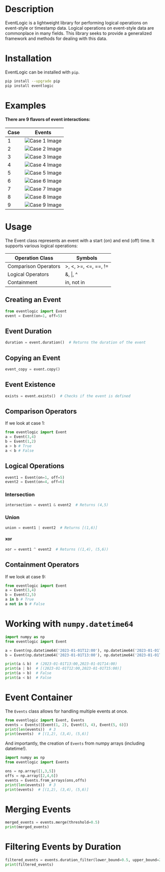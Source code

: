 # Description
 EventLogic is a lightweight library for performing logical operations on event-style or timestamp data. Logical operations on event-style data are commonplace in many fields. This library seeks to provide a generalized framework and methods for dealing with this data.

# Installation
EventLogic can be installed with `pip`.

```bash
pip install --upgrade pip
pip install eventlogic
```

# Examples

#### There are 9 flavors of event interactions:
| Case | Events |
| ------ | ------ |
| 1 |  ![Case 1 Image](docs/case1.png?raw=true) |
| 2 |  ![Case 2 Image](docs/case2.png?raw=true) |
| 3 |  ![Case 3 Image](docs/case3.png?raw=true) |
| 4 |  ![Case 4 Image](docs/case4.png?raw=true) |
| 5 |  ![Case 5 Image](docs/case5.png?raw=true) |
| 6 |  ![Case 6 Image](docs/case6.png?raw=true) |
| 7 |  ![Case 7 Image](docs/case7.png?raw=true) |
| 8 |  ![Case 8 Image](docs/case8.png?raw=true) |
| 9 |  ![Case 9 Image](docs/case9.png?raw=true) |

# Usage
The Event class represents an event with a start (on) and end (off) time. It supports various logical operations:

| Operation Class | Symbols |
| ------ | ------ |
| Comparison Operators | >, <, >=, <=, ==, != |
|Logical Operators | &, \|, ^  |
| Containment| in, not in |

## Creating an Event
```python
from eventlogic import Event
event = Event(on=1, off=5)
```

## Event Duration
```python
duration = event.duration()  # Returns the duration of the event
```

## Copying an Event
```python
event_copy = event.copy()
```

## Event Existence
```python
exists = event.exists()  # Checks if the event is defined
```

## Comparison Operators
If we look at case 1:
```python
from eventlogic import Event
a = Event(3,4)
b = Event(1,2)
a > b # True
a < b # False
```

## Logical Operations
```python
event1 = Event(on=1, off=5)
event2 = Event(on=4, off=6)
```
### Intersection
```python
intersection = event1 & event2  # Returns (4,5)
```
### Union
```python
union = event1 | event2  # Returns [(1,6)]
```
#### xor
```python
xor = event1 ^ event2  # Returns ((1,4), (5,6))
```
## Containment Operators
If we look at case 9:
```python
from eventlogic import Event
a = Event(3,4)
b = Event(2,5)
a in b # True
a not in b # False
```

# Working with `numpy.datetime64`
```python
import numpy as np
from eventlogic import Event

a = Event(np.datetime64('2023-01-01T12:00'), np.datetime64('2023-01-01T14:00'))
b = Event(np.datetime64('2023-01-01T13:00'), np.datetime64('2023-01-01T15:00'))

print(a & b)  # (2023-01-01T13:00,2023-01-01T14:00)
print(a | b)  # [(2023-01-01T12:00,2023-01-01T15:00)]
print(a > b)  # False
print(a < b)  # False
```
# Event Container
The `Events` class allows for handling multiple events at once.
```python
from eventlogic import Event, Events
events = Events([Event(1, 2), Event(3, 4), Event(5, 6)])
print(len(events))  # 3
print(events)  # [(1,2), (3,4), (5,6)]
```
And importantly, the creation of `Events` from numpy arrays (including datetime!).
```python
import numpy as np
from eventlogic import Events

ons = np.array([1,3,5])
offs = np.array([2,4,6])
events = Events.from_arrays(ons,offs)
print(len(events))  # 3
print(events)  # [(1,2), (3,4), (5,6)]
```

# Merging Events
```python
merged_events = events.merge(threshold=0.5)
print(merged_events)
```

# Filtering Events by Duration
```python
filtered_events = events.duration_filter(lower_bound=0.5, upper_bound=2.0)
print(filtered_events)
```
